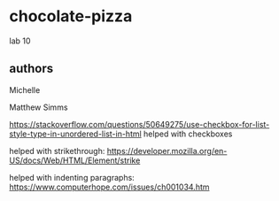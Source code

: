 # chocolate-pizza
lab 10


## authors 

Michelle 

Matthew Simms



https://stackoverflow.com/questions/50649275/use-checkbox-for-list-style-type-in-unordered-list-in-html helped with checkboxes

helped with strikethrough:
https://developer.mozilla.org/en-US/docs/Web/HTML/Element/strike

helped with indenting paragraphs:
https://www.computerhope.com/issues/ch001034.htm